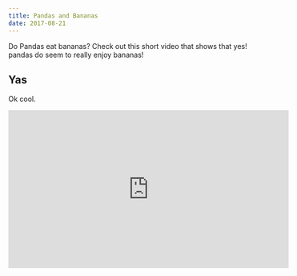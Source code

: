 ```yaml
---
title: Pandas and Bananas
date: 2017-08-21
---
```


Do Pandas eat bananas? Check out this short video that shows that yes! pandas do seem to really enjoy bananas!

## Yas

Ok cool.

<iframe width="560" height="315" src="https://www.youtube.com/embed/4SZl1r2O_bY" frameborder="0" allowfullscreen></iframe>
